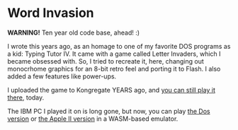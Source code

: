 # Word Invasion

__WARNING!__ Ten year old code base, ahead! :)

I wrote this years ago, as an homage to one of my favorite DOS programs as a kid: Typing Tutor IV. It came with a game called Letter Invaders, which I became obsessed with. So, I tried to recreate it, here, changing out monocrhome graphics for an 8-bit retro feel and porting it to Flash. I also added a few features like power-ups.

I uploaded the game to Kongregate YEARS ago, and [you can still play it there](https://www.kongregate.com/games/dmiles96/word-invaders), today.


The IBM PC I played it on is long gone, but now, you can play [the Dos version](https://dosgamezone.com/game/typing-tutor-iv-4173.html) or [the Apple II version](https://archive.org/details/Typing_Tutor_IV) in a WASM-based emulator.
